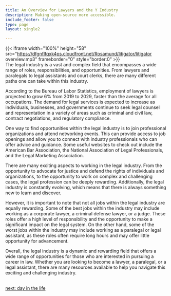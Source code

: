 ```yaml
---
title: An Overview for Lawyers and the Y Industry
description: Making open-source more accessible.
include_footer: false
type: page
layout: single2

---
```


{{< iframe width="100%" height="58" src="https://dfgnflfqxk4ps.cloudfront.net/Rosamund/litigator/litigator overview.mp3" frameborder="0" style="border:0" >}}<br>
The legal industry is a vast and complex field that encompasses a wide range of roles, responsibilities, and opportunities. From lawyers and paralegals to legal assistants and court clerks, there are many different paths one can take within this industry.

According to the Bureau of Labor Statistics, employment of lawyers is projected to grow 6% from 2019 to 2029, faster than the average for all occupations. The demand for legal services is expected to increase as individuals, businesses, and governments continue to seek legal counsel and representation in a variety of areas such as criminal and civil law, contract negotiations, and regulatory compliance.

One way to find opportunities within the legal industry is to join professional organizations and attend networking events. This can provide access to job openings and allow you to connect with industry professionals who can offer advice and guidance. Some useful websites to check out include the American Bar Association, the National Association of Legal Professionals, and the Legal Marketing Association.

There are many exciting aspects to working in the legal industry. From the opportunity to advocate for justice and defend the rights of individuals and organizations, to the opportunity to work on complex and challenging cases, the legal profession can be deeply rewarding. Additionally, the legal industry is constantly evolving, which means that there is always something new to learn and discover.

However, it is important to note that not all jobs within the legal industry are equally rewarding. Some of the best jobs within the industry may include working as a corporate lawyer, a criminal defense lawyer, or a judge. These roles offer a high level of responsibility and the opportunity to make a significant impact on the legal system. On the other hand, some of the worst jobs within the industry may include working as a paralegal or legal assistant, as these roles often require long hours and may offer little opportunity for advancement.

Overall, the legal industry is a dynamic and rewarding field that offers a wide range of opportunities for those who are interested in pursuing a career in law. Whether you are looking to become a lawyer, a paralegal, or a legal assistant, there are many resources available to help you navigate this exciting and challenging industry.

<br>
<a href="https://workdojos.com/litigator/day-in-the-life">next: day in the life</a>
</p>